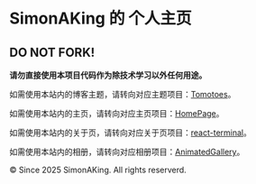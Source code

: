 SimonAKing 的 个人主页
======================

DO NOT FORK!
------------

**请勿直接使用本项目代码作为除技术学习以外任何用途。**

如需使用本站内的博客主题，请转向对应主题项目：[Tomotoes](https://github.com/SimonAKing/hexo-theme-tomotoes)。

如需使用本站内的主页，请转向对应主页项目：[HomePage](https://github.com/SimonAKing/homepage)。

如需使用本站内的关于页，请转向对应关于页项目：[react-terminal](https://github.com/SimonAKing/react-terminal)。

如需使用本站内的相册，请转向对应相册项目：[AnimatedGallery](https://github.com/SimonAKing/AnimatedGallery)。

© Since 2025 SimonAKing. All rights reserverd.
